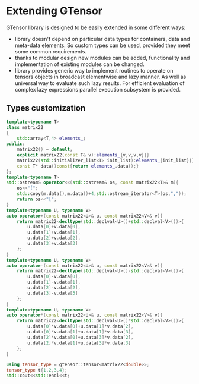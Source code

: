 # Extending GTensor

GTensor library is designed to be easily extended in some different ways:

- library doesn't depend on particular data types for containers, data and meta-data elements.
So custom types can be used, provided they meet some common requirements.
- thanks to modular design new modules can be added, functionality and implementation of existing modules can be changed.
- library provides generic way to implement routines to operate on tensors objects in broadcast elementwise and lazy manner.
As well as universal way to evaluate such lazy results. For efficient evaluation of complex lazy expressions parallel execution subsystem is provided.


## Types customization

```cpp
template<typename T>
class matrix22
{
    std::array<T,4> elements_;
public:
    matrix22() = default;
    explicit matrix22(const T& v):elements_{v,v,v,v}{}
    matrix22(std::initializer_list<T> init_list):elements_{init_list}{}
    const T* data()const{return elements_.data();}
};
template<typename T>
std::ostream& operator<<(std::ostream& os, const matrix22<T>& m){
    os<<"[";
    std::copy(m.data(),m.data()+4,std::ostream_iterator<T>(os,","));
    return os<<"[";
}
template<typename U, typename V>
auto operator+(const matrix22<U>& u, const matrix22<V>& v){
    return matrix22<decltype(std::declval<U>()+std::declval<V>())>{
        u.data[0]+v.data[0],
        u.data[1]+v.data[1],
        u.data[2]+v.data[2],
        u.data[3]+v.data[3]
    };
}
template<typename U, typename V>
auto operator-(const matrix22<U>& u, const matrix22<V>& v){
    return matrix22<decltype(std::declval<U>()-std::declval<V>())>{
        u.data[0]-v.data[0],
        u.data[1]-v.data[1],
        u.data[2]-v.data[2],
        u.data[3]-v.data[3]
    };
}
template<typename U, typename V>
auto operator*(const matrix22<U>& u, const matrix22<V>& v){
    return matrix22<decltype(std::declval<U>()*std::declval<V>())>{
        u.data[0]*v.data[0]+u.data[1]*v.data[2],
        u.data[0]*v.data[1]+u.data[1]*v.data[3],
        u.data[2]*v.data[0]+u.data[3]*v.data[2],
        u.data[2]*v.data[1]+u.data[3]*v.data[3]
    };
}

using tensor_type = gtensor::tensor<matrix22<double>>;
tensor_type t{1,2,3,4};
std::cout<<std::endl<<t;
```
